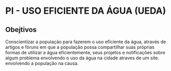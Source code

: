 # PI - USO EFICIENTE DA ÁGUA (UEDA)

## Obejtivos

Conscientizar a população para fazerem o uso eficiente da água, através de artigos e fóruns em que a população possa compartilhar suas próprias formas de utilizar a água eficientemente, seus projetos e notificações sobre algum problema envolvendo o uso da água na cidade atraves de um site. envolvendo a população na causa.
